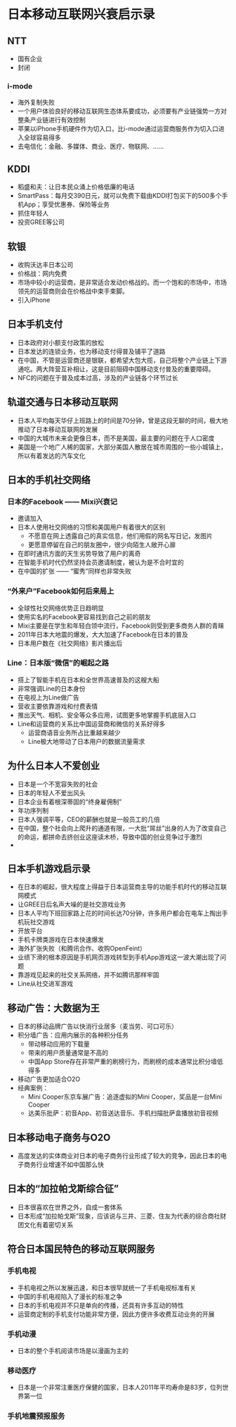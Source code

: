 # 日本移动互联网兴衰启示录

## NTT
* 国有企业
* 封闭

### i-mode
* 海外复制失败
* 一个用户体验良好的移动互联网生态体系要成功，必须要有产业链强势一方对整条产业链进行有效控制
* 苹果以iPhone手机硬件作为切入口，比i-mode通过运营商服务作为切入口进入全球容易得多
* 去电信化：金融、多媒体、商业、医疗、物联网、......

## KDDI
* 稻盛和夫：让日本民众涌上价格低廉的电话
* SmartPass：每月交390日元，就可以免费下载由KDDI打包买下的500多个手机App；享受优惠券、保险等业务
* 抓住年轻人
* 投资GREE等公司

## 软银
* 收购沃达丰日本公司
* 价格战：网内免费
* 市场中较小的运营商，是非常适合发动价格战的。而一个饱和的市场中，市场领先的运营商则会在价格战中束手束脚。
* 引入iPhone


## 日本手机支付
* 日本政府对小额支付政策的放松
* 日本发达的连锁业务，也为移动支付得普及铺平了道路
* 在中国，不管是运营商还是银联，都希望大包大揽，自己将整个产业链上下游通吃。两大阵营互补相让，这是目前阻碍中国移动支付普及的重要障碍。
* NFC的问题在于普及成本过高，涉及的产业链各个环节过长

## 轨道交通与日本移动互联网
* 日本人平均每天华仔上班路上的时间是70分钟，曾是这段无聊的时间，极大地推动了日本移动互联网的发展
* 中国的大城市未来会更像日本，而不是美国，最主要的问题在于人口密度
* 美国是一个地广人稀的国家，大部分美国人散居在城市周围的一些小城镇上，所以有着发达的汽车文化

## 日本的手机社交网络
### 日本的Facebook —— Mixi兴衰记
* 邀请加入
* 日本人使用社交网络的习惯和美国用户有着很大的区别
    * 不愿意在网上透露自己的真实信息，他们用假的网名写日记，发图片
    * 更愿意停留在自己的朋友圈中，很少向陌生人敞开心扉
* 在即时通讯方面的天生劣势导致了用户的离奇
* 在智能手机时代仍然坚持会员邀请制度，被认为是不合时宜的
* 在中国的扩张 —— “蜜秀”同样也非常失败

### “外来户”Facebook如何后来局上
* 全球性社交网络优势正日趋明显
* 使用实名的Facebook更容易找到自己之前的朋友
* Mixi主要是在学生和年轻白领中流行，Facebook则受到更多商务人群的青睐
* 2011年日本大地震的爆发，大大加速了Facebook在日本的普及
* 日本用户数在《社交网络》影片播出后

### Line：日本版“微信”的崛起之路
* 搭上了智能手机在日本和全世界高速普及的这艘大船
* 非常强调Line的日本身份
* 在电视上为Line做广告
* 营收主要依靠游戏和付费表情
* 推出天气、相机、安全等众多应用，试图更多地掌握手机底层入口
* Line和运营商的关系比中国运营商和微信的关系好得多
    * 运营商语音业务所占比重越来越少
    * Line极大地带动了日本用户的数据流量需求

## 为什么日本人不爱创业
* 日本是一个不宽容失败的社会
* 日本的年轻人不爱出风头
* 日本企业有着根深蒂固的“终身雇佣制”
* 年功序列制
* 日本人强调平等，CEO的薪酬也就是一般员工的几倍
* 在中国，整个社会向上爬升的通道有限，一大批“屌丝”出身的人为了改变自己的命运，都拼命去挤创业这座读木桥，导致中国的创业竞争过于激烈
* 

## 日本手机游戏启示录
* 在日本的崛起，很大程度上得益于日本运营商主导的功能手机时代的移动互联网模式
* 让GREE日后名声大噪的是社交游戏业务
* 日本人平均下班回家路上花的时间长达70分钟，许多用户都会在电车上掏出手机玩社交游戏
* 开放平台
* 手机卡牌类游戏在日本快速爆发
* 海外扩张失败（和腾讯合作、收购OpenFeint）
* 业绩下滑的根本原因是手机网页游戏转型到手机App游戏这一波大潮出现了问题
* 靠游戏见起来的社交关系网络，并不如腾讯那样牢固
* Line从社交进军游戏

## 移动广告：大数据为王
* 日本的移动品牌广告以快消行业居多（麦当劳、可口可乐）
* 积分墙广告：应用内展示的各种积分任务
    * 带动移动应用的下载量
    * 带来的用户质量通常是不高的
    * 中国App Store存在非常严重的刷榜行为，而刷榜的成本通常比积分墙低得多
* 移动广告更加适合O2O
* 经典案例：
    * Mini Cooper东京车展广告：追逐虚拟的Mini Cooper，奖品是一台Mini Cooper
    * 达美乐批萨：初音App、初音送达音乐、手机扫描批萨盒播放初音视频

## 日本移动电子商务与O2O
* 高度发达的实体商业对日本的电子商务行业形成了较大的竞争，因此日本的电子商务行业增速不如中国那么快

## 日本的“加拉帕戈斯综合征”
* 日本很喜欢在世界之外，自成一套体系
* 日本形成“加拉帕戈斯”现象，应该说与三井、三菱、住友为代表的综合商社财团文化有着密切关系

## 符合日本国民特色的移动互联网服务
### 手机电视
* 手机电视之所以发展迅速，和日本很早就统一了手机电视标准有关
* 中国的手机电视陷入了漫长的标准之争
* 日本的手机电视并不只是单向的传播，还具有许多互动的特性
* 运营商定制的手机支付功能非常方便，因此方便许多收费互动业务的开展

### 手机动漫
* 日本的整个手机阅读市场是以漫画为主的

### 移动医疗
* 日本是一个非常注重医疗保健的国家，日本人2011年平均寿命是83岁，位列世界第一位

### 手机地震预报服务